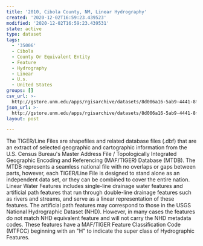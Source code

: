 ```yaml
---
title: '2010, Cibola County, NM, Linear Hydrography'
created: '2020-12-02T16:59:23.439523'
modified: '2020-12-02T16:59:23.439531'
state: active
type: dataset
tags:
  - '35006'
  - Cibola
  - County Or Equivalent Entity
  - Feature
  - Hydrography
  - Linear
  - U.s.
  - United States
groups: []
csv_url: >-
  http://gstore.unm.edu/apps/rgisarchive/datasets/8d006a16-5ab9-4441-8f49-22eb331eeaec/tl_2010_35006_linearwater.derived.csv
json_url: >-
  http://gstore.unm.edu/apps/rgisarchive/datasets/8d006a16-5ab9-4441-8f49-22eb331eeaec/tl_2010_35006_linearwater.derived.json
layout: post

---
```

The TIGER/Line Files are shapefiles and related database files (.dbf) that are an extract of selected geographic and cartographic information from the U.S. Census Bureau's Master Address File / Topologically Integrated Geographic Encoding and Referencing (MAF/TIGER) Database (MTDB).  The MTDB represents a seamless national file with no overlaps or gaps between parts, however, each TIGER/Line File is designed to stand alone as an independent data set, or they can be combined to cover the entire nation.  Linear Water Features includes single-line drainage water features and artificial path features that run through double-line drainage features such as rivers and streams, and serve as a linear representation of these features.  The artificial path features may correspond to those in the USGS National Hydrographic Dataset (NHD).  However, in many cases the features do not match NHD equivalent feature and will not carry the NHD metadata codes.  These features have a MAF/TIGER Feature Classification Code (MTFCC) beginning with an "H" to indicate the super class of Hydrographic Features.  

